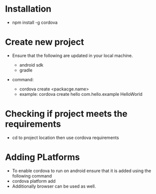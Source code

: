 # Installation
- npm install -g cordova

# Create new project
- Ensure that the following are updated in your local machine.
    - android sdk
    - gradle 

- command: 
     - cordova create <directory name> <packacge.name> <Project name>
     - example: cordova create hello com.hello.example HelloWorld

# Checking if project meets the requirements
- cd to project location then use cordova requirements

# Adding PLatforms
- To enable cordova to run on android ensure that it is added using the following command
- cordova platform add <ios or android>
- Additionally browser can be used as well. 

